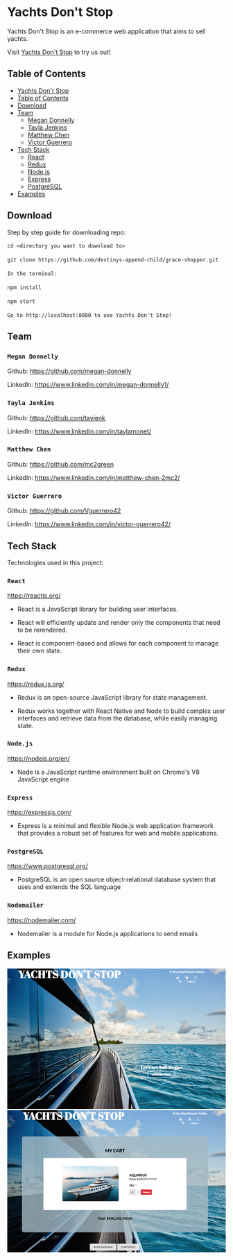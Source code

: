 # Yachts Don't Stop

Yachts Don't Stop is an e-commerce web application that aims to sell yachts.

Visit [Yachts Don't Stop](https://grace-shopper-yacht-store.herokuapp.com) to try us out!

## Table of Contents

- [Yachts Don't Stop](#Yachts-Don't-Stop)
- [Table of Contents](#Table-of-Contents)
- [Download](#Download)
- [Team](#Team)
  - [Megan Donnelly](#Megan-Donnelly)
  - [Tayla Jenkins](#Tayla-Jenkins)
  - [Matthew Chen](#Matthew-Chen)
  - [Victor Guerrero](#Victor-Guerrero)
- [Tech Stack](#Tech-Stack)
  - [React](#React)
  - [Redux](#Redux)
  - [Node.js](#Node.js)
  - [Express](#Express)
  - [PostgreSQL](#PostgreSQL)
- [Examples](#Examples)

## Download

Step by step guide for downloading repo:

```
cd <directory you want to download to>

git clone https://github.com/destinys-append-child/grace-shopper.git

In the terminal:

npm install

npm start

Go to http://localhost:8080 to use Yachts Don't Stop!
```

## Team

### `Megan Donnelly`

Github: https://github.com/megan-donnelly

LinkedIn: https://www.linkedin.com/in/megan-donnelly1/

### `Tayla Jenkins`

Github: https://github.com/tayjenk

LinkedIn: https://www.linkedin.com/in/taylamonet/

### `Matthew Chen`

Github: https://github.com/mc2green

LinkedIn: https://www.linkedin.com/in/matthew-chen-2mc2/

### `Victor Guerrero`

Github: https://github.com/Vguerrero42

LinkedIn: https://www.linkedin.com/in/victor-guerrero42/

## Tech Stack

Technologies used in this project:

### `React`

https://reactjs.org/

- React is a JavaScript library for building user interfaces.

- React will efficiently update and render only the components that need to be rerendered.

- React is component-based and allows for each component to manage their own state.

### `Redux`

https://redux.js.org/

- Redux is an open-source JavaScript library for state management.

- Redux works together with React Native and Node to build complex user interfaces and retrieve data from the database, while easily managing state.

### `Node.js`

https://nodejs.org/en/

- Node is a JavaScript runtime environment built on Chrome's V8 JavaScript engine

### `Express`

https://expressjs.com/

- Express is a minimal and flexible Node.js web application framework that provides a robust set of features for web and mobile applications.

### `PostgreSQL`

https://www.postgresql.org/

- PostgreSQL is an open source object-relational database system that uses and extends the SQL language

### `Nodemailer`

https://nodemailer.com/

- Nodemailer is a module for Node.js applications to send emails

## Examples

<img src='https://github.com/destinys-append-child/grace-shopper/blob/master/public/home.png' width='800' />

<img src='https://github.com/destinys-append-child/grace-shopper/blob/master/public/cart.png' width='800' />
